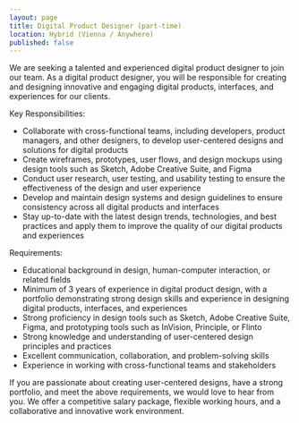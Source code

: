 ```yaml
---
layout: page
title: Digital Product Designer (part-time)
location: Hybrid (Vienna / Anywhere)
published: false
---
```




We are seeking a talented and experienced digital product designer to join our team. As a digital product designer, you will be responsible for creating and designing innovative and engaging digital products, interfaces, and experiences for our clients.

Key Responsibilities:
* Collaborate with cross-functional teams, including developers, product managers, and other designers, to develop user-centered designs and solutions for digital products
* Create wireframes, prototypes, user flows, and design mockups using design tools such as Sketch, Adobe Creative Suite, and Figma
* Conduct user research, user testing, and usability testing to ensure the effectiveness of the design and user experience
* Develop and maintain design systems and design guidelines to ensure consistency across all digital products and interfaces
* Stay up-to-date with the latest design trends, technologies, and best practices and apply them to improve the quality of our digital products and experiences

Requirements:
* Educational background in design, human-computer interaction, or related fields
* Minimum of 3 years of experience in digital product design, with a portfolio demonstrating strong design skills and experience in designing digital products, interfaces, and experiences
* Strong proficiency in design tools such as Sketch, Adobe Creative Suite, Figma, and prototyping tools such as InVision, Principle, or Flinto
* Strong knowledge and understanding of user-centered design principles and practices
* Excellent communication, collaboration, and problem-solving skills
* Experience in working with cross-functional teams and stakeholders

If you are passionate about creating user-centered designs, have a strong portfolio, and meet the above requirements, we would love to hear from you. We offer a competitive salary package, flexible working hours, and a collaborative and innovative work environment.
